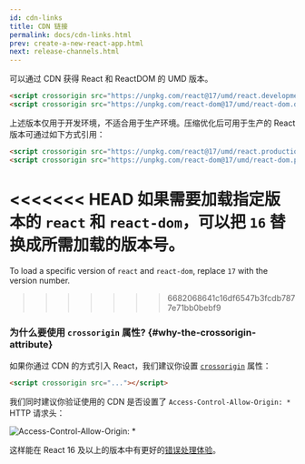 ```yaml
---
id: cdn-links
title: CDN 链接
permalink: docs/cdn-links.html
prev: create-a-new-react-app.html
next: release-channels.html
---
```


可以通过 CDN 获得 React 和 ReactDOM 的 UMD 版本。

```html
<script crossorigin src="https://unpkg.com/react@17/umd/react.development.js"></script>
<script crossorigin src="https://unpkg.com/react-dom@17/umd/react-dom.development.js"></script>
```

上述版本仅用于开发环境，不适合用于生产环境。压缩优化后可用于生产的 React 版本可通过如下方式引用：

```html
<script crossorigin src="https://unpkg.com/react@17/umd/react.production.min.js"></script>
<script crossorigin src="https://unpkg.com/react-dom@17/umd/react-dom.production.min.js"></script>
```

<<<<<<< HEAD
如果需要加载指定版本的 `react` 和 `react-dom`，可以把 `16` 替换成所需加载的版本号。
=======
To load a specific version of `react` and `react-dom`, replace `17` with the version number.
>>>>>>> 6682068641c16df6547b3fcdb7877e71bb0bebf9

### 为什么要使用 `crossorigin` 属性? {#why-the-crossorigin-attribute}

如果你通过 CDN 的方式引入 React，我们建议你设置 [`crossorigin`](https://developer.mozilla.org/en-US/docs/Web/HTML/CORS_settings_attributes) 属性：

```html
<script crossorigin src="..."></script>
```

我们同时建议你验证使用的 CDN 是否设置了 `Access-Control-Allow-Origin: *` HTTP 请求头：

![Access-Control-Allow-Origin: *](../images/docs/cdn-cors-header.png)

这样能在 React 16 及以上的版本中有更好的[错误处理体验](/blog/2017/07/26/error-handling-in-react-16.html)。
